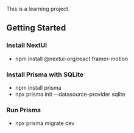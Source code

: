 This is a learning project.

## Getting Started

### Install NextUI

- npm install @nextui-org/react framer-motion

### Install Prisma with SQLite

- npm install prisma
- npx prisma init --datasource-provider sqlite

### Run Prisma

- npx prisma migrate dev

